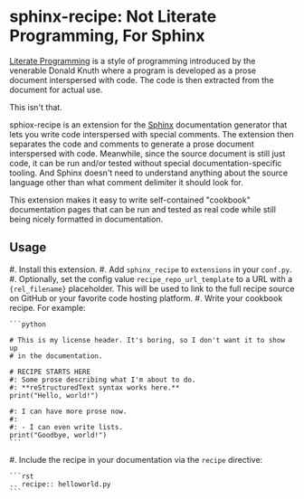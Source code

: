 <!---
  Licensed to the Apache Software Foundation (ASF) under one
  or more contributor license agreements.  See the NOTICE file
  distributed with this work for additional information
  regarding copyright ownership.  The ASF licenses this file
  to you under the Apache License, Version 2.0 (the
  "License"); you may not use this file except in compliance
  with the License.  You may obtain a copy of the License at

    http://www.apache.org/licenses/LICENSE-2.0

  Unless required by applicable law or agreed to in writing,
  software distributed under the License is distributed on an
  "AS IS" BASIS, WITHOUT WARRANTIES OR CONDITIONS OF ANY
  KIND, either express or implied.  See the License for the
  specific language governing permissions and limitations
  under the License.
-->

# sphinx-recipe: Not Literate Programming, For Sphinx

[Literate Programming][literate] is a style of programming introduced by the
venerable Donald Knuth where a program is developed as a prose document
interspersed with code.  The code is then extracted from the document for
actual use.

This isn't that.

sphiox-recipe is an extension for the [Sphinx][sphinx] documentation generator
that lets you write code interspersed with special comments.  The extension
then separates the code and comments to generate a prose document interspersed
with code.  Meanwhile, since the source document is still just code, it can be
run and/or tested without special documentation-specific tooling.  And Sphinx
doesn't need to understand anything about the source language other than what
comment delimiter it should look for.

This extension makes it easy to write self-contained "cookbook" documentation
pages that can be run and tested as real code while still being nicely
formatted in documentation.

## Usage

#. Install this extension.
#. Add `sphinx_recipe` to `extensions` in your `conf.py`.
#. Optionally, set the config value `recipe_repo_url_template` to a URL
   with a `{rel_filename}` placeholder.  This will be used to link to the full
   recipe source on GitHub or your favorite code hosting platform.
#. Write your cookbook recipe.  For example:

    ```python

    # This is my license header. It's boring, so I don't want it to show up
    # in the documentation.

    # RECIPE STARTS HERE
    #: Some prose describing what I'm about to do.
    #: **reStructuredText syntax works here.**
    print("Hello, world!")

    #: I can have more prose now.
    #:
    #: - I can even write lists.
    print("Goodbye, world!")
    ```

#. Include the recipe in your documentation via the `recipe` directive:

    ```rst
    .. recipe:: helloworld.py
    ```

[literate]: https://en.wikipedia.org/wiki/Literate_programming
[sphinx]: https://www.sphinx-doc.org/en/master/
